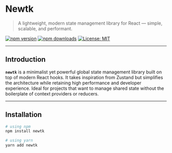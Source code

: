 # Newtk

> A lightweight, modern state management library for React — simple, scalable, and performant.

[![npm version](https://img.shields.io/npm/v/newtk.svg)](https://www.npmjs.com/package/newtk)
[![npm downloads](https://img.shields.io/npm/dm/newtk.svg)](https://www.npmjs.com/package/newtk)
[![License: MIT](https://img.shields.io/badge/License-MIT-yellow.svg)](https://opensource.org/licenses/MIT)

---

## Introduction

**`newtk`** is a minimalist yet powerful global state management library built on top of modern React hooks. It takes inspiration from Zustand but simplifies the architecture while retaining high performance and developer experience. Ideal for projects that want to manage shared state without the boilerplate of context providers or reducers.

---

## Installation

```bash
# using npm
npm install newtk

# using yarn
yarn add newtk
